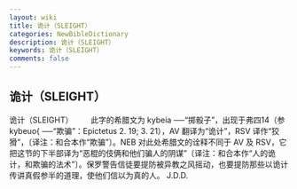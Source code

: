 ```yaml
---
layout: wiki
title: 诡计（SLEIGHT）
categories: NewBibleDictionary
description: 诡计（SLEIGHT）
keywords: 诡计（SLEIGHT）
comments: false
---
```


## 诡计（SLEIGHT）



诡计（SLEIGHT）
　　此字的希腊文为 kybeia ──“掷骰子”，出现于弗四14（参 kybeuo{ ──“欺骗”：Epictetus 2. 19; 3. 21），AV 翻译为“诡计”，RSV 译作“狡猾”，〔译注：和合本作“欺骗”〕。NEB 对此处希腊文的诠释不同于 AV 及 RSV，它把这节的下半部译为“恶棍的伎俩和他们骗人的阴谋”〔译注：和合本作“人的诡计，和欺骗的法术”〕。保罗警告信徒要提防被异教之风摇动，也要提防那些以诡计传讲真假参半的道理，使他们信以为真的人。
J.D.D.




